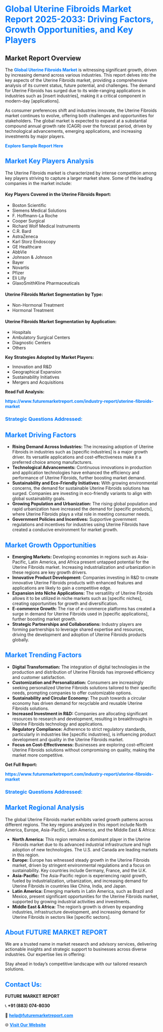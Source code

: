 <h1 style="color: #007BFF;">Global Uterine Fibroids Market Report 2025-2033: Driving Factors, Growth Opportunities, and Key Players</h1>

<section id="overview">
<h2>Market Report Overview</h2>
<p>The <a href="https://www.futuremarketreport.com/industry-report/uterine-fibroids-market" style="color: #007BFF; text-decoration: none;"><strong>Global Uterine Fibroids Market</strong></a> is witnessing significant growth, driven by increasing demand across various industries. This report delves into the key aspects of the Uterine Fibroids market, providing a comprehensive analysis of its current status, future potential, and challenges. The demand for Uterine Fibroids has surged due to its wide-ranging applications in industries such as [insert industries], making it a critical component in modern-day [applications].</p>
<p>As consumer preferences shift and industries innovate, the Uterine Fibroids market continues to evolve, offering both challenges and opportunities for stakeholders. The global market is expected to expand at a substantial compound annual growth rate (CAGR) over the forecast period, driven by technological advancements, emerging applications, and increasing investments by major players.</p>
</section>

<section id="overview">
<p><a href="https://www.futuremarketreport.com/request-sample/reportId=82819" style="color: #007BFF; text-decoration: none;"><strong>Explore Sample Report Here</strong></a></p>
</section>

<section id="key-players">
<h2 style="color: #007BFF;">Market Key Players Analysis</h2>
<p>The Uterine Fibroids market is characterized by intense competition among key players striving to capture a larger market share. Some of the leading companies in the market include:</p>
<h4>Key Players Covered in the Uterine Fibroids Report:</h4>
<ul><li>Boston Scientific</li><li>Siemens Medical Solutions</li><li>F. Hoffmann-La Roche</li><li>Cooper Surgical</li><li>Richard Wolf Medical Instruments</li><li>C.R. Bard</li><li>AstraZeneca</li><li>Karl Storz Endoscopy</li><li>GE Healthcare</li><li>AbbVie</li><li>Johnson &amp; Johnson</li><li>Bayer</li><li>Novartis</li><li>Pfizer</li><li>Eli Lilly</li><li>GlaxoSmithKline Pharmaceuticals</li></ul>
<h4>Uterine Fibroids Market Segmentation by Type:</h4>
<ul><li>Non-Hormonal Treatment</li><li>Hormonal Treatment</li></ul>

<h4>Uterine Fibroids Market Segmentation by Application:</h4>
<ul><li>Hospitals</li><li>Ambulatory Surgical Centers</li><li>Diagnostic Centers</li><li>Others</li></ul>
<p><strong>Key Strategies Adopted by Market Players:</strong></p>
<ul>
<li>Innovation and R&D</li>
<li>Geographical Expansion</li>
<li>Sustainability Initiatives</li>
<li>Mergers and Acquisitions</li>
</ul>
</section>

<section>
<p><strong>Read Full Analysis: </strong></p><a href="https://www.futuremarketreport.com/industry-report/uterine-fibroids-market" style="color: #007BFF; text-decoration: none;"><strong>https://www.futuremarketreport.com/industry-report/uterine-fibroids-market</strong></a>
<h3 style="color: #007BFF;">Strategic Questions Addressed:</h3>
</section>

<section id="driving-factors">
<h2 style="color: #007BFF;">Market Driving Factors</h2>
<ul>
<li><strong>Rising Demand Across Industries:</strong> The increasing adoption of Uterine Fibroids in industries such as [specific industries] is a major growth driver. Its versatile applications and cost-effectiveness make it a preferred choice among manufacturers.</li>
<li><strong>Technological Advancements:</strong> Continuous innovations in production and application technologies have enhanced the efficiency and performance of Uterine Fibroids, further boosting market demand.</li>
<li><strong>Sustainability and Eco-Friendly Initiatives:</strong> With growing environmental concerns, the demand for sustainable Uterine Fibroids solutions has surged. Companies are investing in eco-friendly variants to align with global sustainability goals.</li>
<li><strong>Growing Population and Urbanization:</strong> The rising global population and rapid urbanization have increased the demand for [specific products], where Uterine Fibroids plays a vital role in meeting consumer needs.</li>
<li><strong>Government Policies and Incentives:</strong> Supportive government regulations and incentives for industries using Uterine Fibroids have created a conducive environment for market growth.</li>
</ul>
</section>

<section id="growth-opportunities">
<h2 style="color: #007BFF;">Market Growth Opportunities</h2>
<ul>
<li><strong>Emerging Markets:</strong> Developing economies in regions such as Asia-Pacific, Latin America, and Africa present untapped potential for the Uterine Fibroids market. Increasing industrialization and urbanization in these regions are key growth drivers.</li>
<li><strong>Innovative Product Development:</strong> Companies investing in R&D to create innovative Uterine Fibroids products with enhanced features and applications are likely to gain a competitive edge.</li>
<li><strong>Expansion into Niche Applications:</strong> The versatility of Uterine Fibroids allows it to be utilized in niche markets such as [specific niches], creating opportunities for growth and diversification.</li>
<li><strong>E-commerce Growth:</strong> The rise of e-commerce platforms has created a surge in demand for Uterine Fibroids used in [specific applications], further boosting market growth.</li>
<li><strong>Strategic Partnerships and Collaborations:</strong> Industry players are forming partnerships to leverage shared expertise and resources, driving the development and adoption of Uterine Fibroids products globally.</li>
</ul>
</section>

<section id="trending-factors">
<h2 style="color: #007BFF;">Market Trending Factors</h2>
<ul>
<li><strong>Digital Transformation:</strong> The integration of digital technologies in the production and distribution of Uterine Fibroids has improved efficiency and customer satisfaction.</li>
<li><strong>Customization and Personalization:</strong> Consumers are increasingly seeking personalized Uterine Fibroids solutions tailored to their specific needs, prompting companies to offer customizable options.</li>
<li><strong>Sustainability and Circular Economy:</strong> The push towards a circular economy has driven demand for recyclable and reusable Uterine Fibroids solutions.</li>
<li><strong>Increased Investment in R&D:</strong> Companies are allocating significant resources to research and development, resulting in breakthroughs in Uterine Fibroids technology and applications.</li>
<li><strong>Regulatory Compliance:</strong> Adherence to strict regulatory standards, particularly in industries like [specific industries], is influencing product development and quality in the Uterine Fibroids market.</li>
<li><strong>Focus on Cost-Effectiveness:</strong> Businesses are exploring cost-efficient Uterine Fibroids solutions without compromising on quality, making the market more competitive.</li>
</ul>
</section>

<section>
<p><strong>Get Full Report: </strong></p><a href="https://www.futuremarketreport.com/industry-report/uterine-fibroids-market" style="color: #007BFF; text-decoration: none;"><strong>https://www.futuremarketreport.com/industry-report/uterine-fibroids-market</strong></a>
<h3 style="color: #007BFF;">Strategic Questions Addressed:</h3>
</section>


<section id="regional-analysis">
<h2 style="color: #007BFF;">Market Regional Analysis</h2>
<p>The global Uterine Fibroids market exhibits varied growth patterns across different regions. The key regions analyzed in this report include North America, Europe, Asia-Pacific, Latin America, and the Middle East & Africa:</p>
<ul>
<li><strong>North America:</strong> This region remains a dominant player in the Uterine Fibroids market due to its advanced industrial infrastructure and high adoption of new technologies. The U.S. and Canada are leading markets in this region.</li>
<li><strong>Europe:</strong> Europe has witnessed steady growth in the Uterine Fibroids market, driven by stringent environmental regulations and a focus on sustainability. Key countries include Germany, France, and the U.K.</li>
<li><strong>Asia-Pacific:</strong> The Asia-Pacific region is experiencing rapid growth, fueled by industrialization, urbanization, and increasing demand for Uterine Fibroids in countries like China, India, and Japan.</li>
<li><strong>Latin America:</strong> Emerging markets in Latin America, such as Brazil and Mexico, present significant opportunities for the Uterine Fibroids market, supported by growing industrial activities and investments.</li>
<li><strong>Middle East & Africa:</strong> The region’s growth is driven by expanding industries, infrastructure development, and increasing demand for Uterine Fibroids in sectors like [specific sectors].</li>
</ul>
</section>

<footer>
<h2 style="color: #007BFF;">About FUTURE MARKET REPORT</h2>
<p>We are a trusted name in market research and advisory services, delivering actionable insights and strategic support to businesses across diverse industries. Our expertise lies in offering:</p>

<p>Stay ahead in today’s competitive landscape with our tailored research solutions.</p>

<h2 style="color: #007BFF;">Contact Us:</h2>
<p><strong>FUTURE MARKET REPORT</strong></p>
<p>📞 <strong>+91 (883) 074-8030</strong></p>
<p>📧 <strong><a href="mailto:help@futuremarketreport.com" style="color: #007BFF;">help@futuremarketreport.com</a></strong></p>
<p>🌐 <strong><a href="https://www.futuremarketreport.com/" style="color: #007BFF;">Visit Our Website</a></strong></p>
</footer>